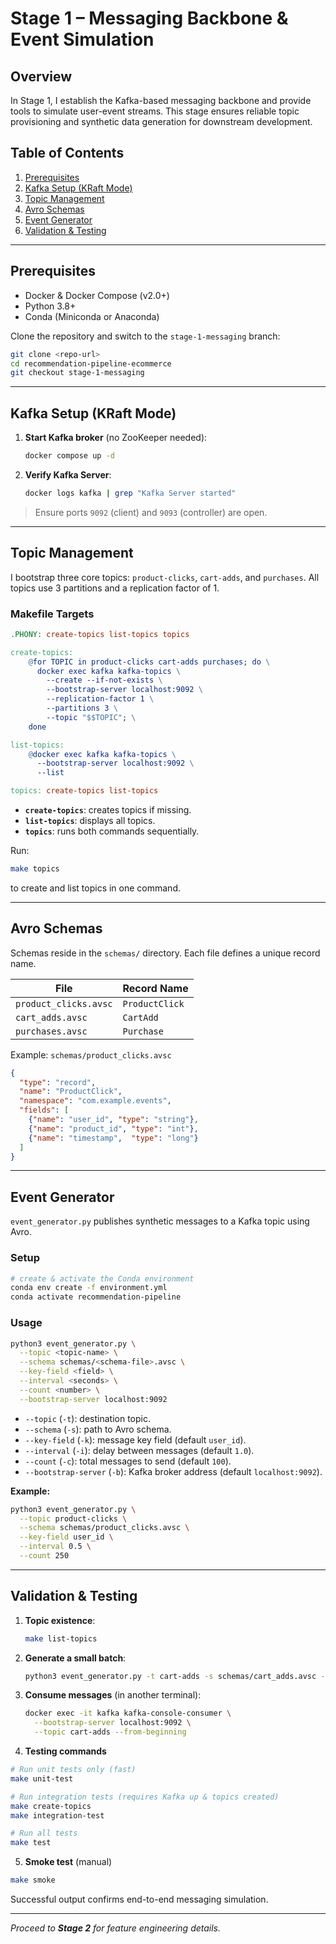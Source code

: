 # Stage 1 – Messaging Backbone & Event Simulation

## Overview

In Stage 1, I establish the Kafka-based messaging backbone and provide tools to simulate user-event streams. This stage ensures reliable topic provisioning and synthetic data generation for downstream development.

## Table of Contents

1. [Prerequisites](#prerequisites)
2. [Kafka Setup (KRaft Mode)](#kafka-setup-kraft-mode)
3. [Topic Management](#topic-management)
4. [Avro Schemas](#avro-schemas)
5. [Event Generator](#event-generator)
6. [Validation & Testing](#validation--testing)

---

## Prerequisites

* Docker & Docker Compose (v2.0+)
* Python 3.8+
* Conda (Miniconda or Anaconda)

Clone the repository and switch to the `stage-1-messaging` branch:

```bash
git clone <repo-url>
cd recommendation-pipeline-ecommerce
git checkout stage-1-messaging
```

---

## Kafka Setup (KRaft Mode)

1. **Start Kafka broker** (no ZooKeeper needed):

   ```bash
   docker compose up -d
   ```
2. **Verify Kafka Server**:

   ```bash
   docker logs kafka | grep "Kafka Server started"
   ```

> Ensure ports `9092` (client) and `9093` (controller) are open.

---

## Topic Management

I bootstrap three core topics: `product-clicks`, `cart-adds`, and `purchases`. All topics use 3 partitions and a replication factor of 1.

### Makefile Targets

```makefile
.PHONY: create-topics list-topics topics

create-topics:
	@for TOPIC in product-clicks cart-adds purchases; do \
	  docker exec kafka kafka-topics \
	    --create --if-not-exists \
	    --bootstrap-server localhost:9092 \
	    --replication-factor 1 \
	    --partitions 3 \
	    --topic "$$TOPIC"; \
	done

list-topics:
	@docker exec kafka kafka-topics \
	  --bootstrap-server localhost:9092 \
	  --list

topics: create-topics list-topics
```

* **`create-topics`**: creates topics if missing.
* **`list-topics`**: displays all topics.
* **`topics`**: runs both commands sequentially.

Run:

```bash
make topics
```

to create and list topics in one command.

---

## Avro Schemas

Schemas reside in the `schemas/` directory. Each file defines a unique record name.

| File                  | Record Name    |
| --------------------- | -------------- |
| `product_clicks.avsc` | `ProductClick` |
| `cart_adds.avsc`      | `CartAdd`      |
| `purchases.avsc`      | `Purchase`     |

Example: `schemas/product_clicks.avsc`

```json
{
  "type": "record",
  "name": "ProductClick",
  "namespace": "com.example.events",
  "fields": [
    {"name": "user_id", "type": "string"},
    {"name": "product_id", "type": "int"},
    {"name": "timestamp",  "type": "long"}
  ]
}
```

---

## Event Generator

`event_generator.py` publishes synthetic messages to a Kafka topic using Avro.

### Setup

```bash
# create & activate the Conda environment
conda env create -f environment.yml
conda activate recommendation-pipeline
```

### Usage

```bash
python3 event_generator.py \
  --topic <topic-name> \
  --schema schemas/<schema-file>.avsc \
  --key-field <field> \
  --interval <seconds> \
  --count <number> \
  --bootstrap-server localhost:9092
```

* `--topic` (`-t`): destination topic.
* `--schema` (`-s`): path to Avro schema.
* `--key-field` (`-k`): message key field (default `user_id`).
* `--interval` (`-i`): delay between messages (default `1.0`).
* `--count` (`-c`): total messages to send (default `100`).
* `--bootstrap-server` (`-b`): Kafka broker address (default `localhost:9092`).

**Example:**

```bash
python3 event_generator.py \
  --topic product-clicks \
  --schema schemas/product_clicks.avsc \
  --key-field user_id \
  --interval 0.5 \
  --count 250
```

---

## Validation & Testing

1. **Topic existence**:

   ```bash
   make list-topics
   ```
2. **Generate a small batch**:

   ```bash
   python3 event_generator.py -t cart-adds -s schemas/cart_adds.avsc -k user_id -c 10
   ```
3. **Consume messages** (in another terminal):

   ```bash
   docker exec -it kafka kafka-console-consumer \
     --bootstrap-server localhost:9092 \
     --topic cart-adds --from-beginning
   ```
4. **Testing commands**

  ```bash
  # Run unit tests only (fast)
  make unit-test

  # Run integration tests (requires Kafka up & topics created)
  make create-topics
  make integration-test

  # Run all tests
  make test
  ```
5. **Smoke test** (manual)

  ```bash
  make smoke
  ```

Successful output confirms end-to-end messaging simulation.

---

*Proceed to **Stage 2** for feature engineering details.*
